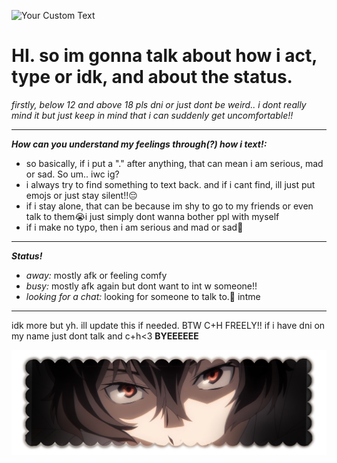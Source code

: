   ![Your Custom Text](https://komarev.com/ghpvc/?username=aylasaurr&color=red&label=stalkers?!)

# HI. so im gonna talk about how i act, type or idk, and about the status.

*firstly, below 12 and above 18 pls dni or just dont be weird.. i dont really mind it but just keep in mind that i can suddenly get uncomfortable!!*

-----------

***How can you understand my feelings through(?) how i text!:***
* so basically, if i put a "." after anything, that can mean i am serious, mad or sad. So um.. iwc ig?
* i always try to find something to text back. and if i cant find, ill just put emojs or just stay silent!!😔
* if i stay alone, that can be because im shy to go to my friends or even talk to them😭i just simply dont wanna bother ppl with myself
* if i make no typo, then i am serious and mad or sad💓

-------

***Status!***
* *away:* mostly afk or feeling comfy
* *busy:* mostly afk again but dont want to int w someone!!
* *looking for a chat:* looking for someone to talk to.🫡 intme

--------

idk more but yh. ill update this if needed. BTW C+H FREELY!! if i have dni on my name just dont talk and c+h<3 **BYEEEEEE**

![Dazai](https://github.com/aylasaurr/aylasaurr/blob/main/dazai.png)
